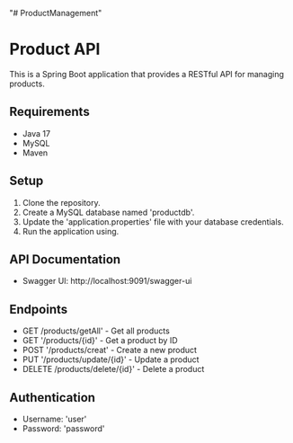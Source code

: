 "# ProductManagement"

# Product API

This is a Spring Boot application that provides a RESTful API for managing products.

## Requirements
- Java 17
- MySQL
- Maven

## Setup
1. Clone the repository.
2. Create a MySQL database named 'productdb'.
3. Update the 'application.properties' file with your database credentials.
4. Run the application using.

## API Documentation
- Swagger UI: http://localhost:9091/swagger-ui

## Endpoints
- GET /products/getAll' - Get all products
- GET '/products/{id}' - Get a product by ID
- POST '/products/creat' - Create a new product
- PUT '/products/update/{id}' - Update a product
- DELETE /products/delete/{id}' - Delete a product

## Authentication
- Username: 'user'
- Password: 'password'
